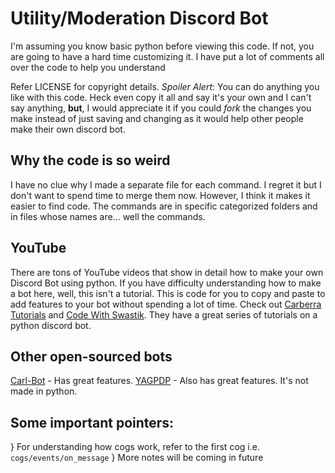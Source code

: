 # Utility/Moderation Discord Bot

I'm assuming you know basic python before viewing this code. If not, you are going to have a hard time customizing it. I have put a lot of comments all over the code to help you understand

Refer LICENSE for copyright details. *Spoiler Alert*: You can do anything you like with this code. Heck even copy it all and say it's your own and I can't say anything, **but**, I would appreciate it if you could *fork* the changes you make instead of just saving and changing as it would help other people make their own discord bot.

## Why the code is so weird
I have no clue why I made a separate file for each command. I regret it but I don't want to spend time to merge them now. However, I think it makes it easier to find code. The commands are in specific categorized folders and in files whose names are... well the commands.

## YouTube
There are tons of YouTube videos that show in detail how to make your own Discord Bot using python. If you have difficulty understanding how to make a bot here, well, this isn't a tutorial. This is code for you to copy and paste to add features to your bot without spending a lot of time. Check out [Carberra Tutorials](https://www.youtube.com/channel/UC13cYu7lec-oOcqQf5L-brg) and [Code With Swastik](https://www.youtube.com/channel/UC2ITRZ4_Di-KMHSIylTQbBA). They have a great series of tutorials on a python discord bot.

## Other open-sourced bots
[Carl-Bot](https://github.com/CarlGroth/Carl-Bot) - Has great features.
[YAGPDP](https://github.com/jonas747/yagpdb) - Also has great features. It's not made in python.


## Some important pointers:
} For understanding how cogs work, refer to the first cog i.e. `cogs/events/on_message`
} More notes will be coming in future

